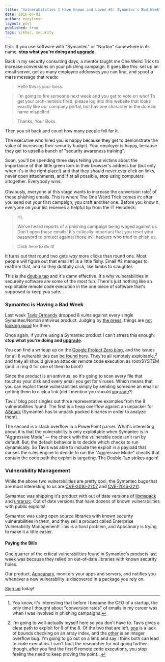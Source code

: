 ```yaml
---
title: "Vulnerabilities I Have Known and Loved #1: Symantec's Bad Week"
date: 2016-07-01
author: mveytsman
layout: post
published: true
tags: vikhal, security
---
```


tl;dr: If you use software with "Symantec" or "Norton" somewhere in its name, **stop what you're doing and [upgrade](https://www.symantec.com/support-center/upgrades)**.

Back in my security consulting days, a mentor taught me One Weird Trick to
increase conversions on your phishing campaign.  It goes like this: set up an email server, get as many employee addresses you can find, and spoof a mass message that reads:

> Hello this is your boss. 

> I'm going to fire someone next week and you get to vote on who! To get your arch-nemisis fired, please log into this website that looks exactly like our company portal, but has one character in the domain name mispelled. 

> Thanks, Your Boss.
 
Then you sit back and count how many people fell for it.

The executive who hired you is happy because they get to demonstrate the value of increasing their
security budget. Your employer is happy, because they get to upsell a bunch of "security awareness
training". 

Soon, you'll be spending three days telling your victims about the
importance of that little green lock in their browser's address bar (but only
when it's in the right place!) and that they should never ever click on links,
never open attachments, and if at all possible, stop using computers altogether. Everybody wins.

Obviously, everyone at this stage wants to increase the conversion rate[^1] of these phishing emails. This is where The One Weird Trick comes in: after you send out your first campaign, you craft another one. Before you know it, everyone on your list receives a helpful tip from the IT Helpdesk:

> Hi, 

> We've heard reports of a phishing campaign being waged against us. Don't open those emails! It's critically important that you reset your password to protect against those evil hackers who tried to phish us. 

> Click here to do it!

It turns out that round two gets *way* more clicks than round one. Most people will figure out that email #1 is a little fishy. Email #2 manages to reaffirm that, and so they dutifully click, like lambs to slaughter.

This is the [double tap](https://en.wikipedia.org/wiki/Double_tap#Other_uses_of_the_term) and it's damn effective. It's why vulnerabilities in secureity software are some of the most fun. There's just nothing like an exploitable remote code execution in the one piece of software that's supposed to keep you safe...

### Symantec is Having a Bad Week

Last week [Tavis Ormandy](https://twitter.com/taviso) dropped 8 vulns against every single Symantec/Norton antivirus product. Judging by [the press](http://fortune.com/2016/07/02/symantec-security-irony/), things are [not looking good](http://www.pcworld.com/article/3089463/security/wormable-flaws-in-symantec-products-expose-millions-of-computers-to-hacking.html) for them.

Once again, if you're using a Symantec product I can't stress this enough: **stop what you're doing and [upgrade](https://www.symantec.com/support-center/upgrades)**.

You can find a writeup up on the [Google Project Zero
blog](http://googleprojectzero.blogspot.ca/2016/06/how-to-compromise-enterprise-endpoint.html), and the issues for all 8 vulnerabilities can [be found here](https://bugs.chromium.org/p/project-zero/issues/list?q=label:Vendor-Symantec). They're all remotely exploitable,[^2] and they all should give an attacker remote code execution as root/SYSTEM (and in ring 0 for one of them to boot!)

Since the product is an antivirus, so it's going to scan every file that touches your
disk and every email you get for viruses. Which means that you can exploit these
vulnerabilities simply by sending someone an email or getting them to click a
link (did I mention you should
[upgrade](https://www.symantec.com/support-center/upgrades)?)

Tavis' blog post singles out three representative examples from the 8 vulnerabilities found. The first is a heap overflow against an unpacker for [ASpack](http://www.aspack.com/) (Symantec has to unpack packed binaries in order to analyze them). 

The second is a stack overflow in a PowerPoint parser. What's interesting about it is that the vulnerability is only exploitable when Symantec is in "Aggressive Mode" &mdash; the check with the vulnerable code isn't run by default. But, the default behavior is to decide which checks to run dynamically. So Tavis was able to include the exploit in a payload that causes the rules engine to decide to run the "Aggressive Mode" checks that contain the code path the exploit is targeting. The Double Tap strikes again!

### Vulnerability Management

While the above two vulnerabilities are pretty cool, the Symantec bugs that are most interesting to us are [CVE-2016-2207](https://bugs.chromium.org/p/project-zero/issues/detail?id=810) and [CVE-2016-2211](https://bugs.chromium.org/p/project-zero/issues/detail?id=816). 

Symantec was shipping it's product with out of date versions of [libmspack](http://www.cabextract.org.uk/libmspack/) and [unrarsrc](http://www.rarlab.com/rar_add.htm). Out of date versions that have dozens of known vulnerabilities with public exploits!

Symantec was using open source libraries with known security vulnerabilities in them, and they sell a product called Enterprise Vulnerability Management! This is a hard problem, and Appcanary is trying to make it a little easier.

#### Paying the Bills

One quarter of the critical vulnerabilities found in Symantec's products last week was because they relied on out-of-date libraries with known security holes.

Our product, [Appcanary](https://appcanary.com/?utm_source=blog&utm_medium=web&utm_campaign=compress), monitors your apps and servers, and notifies you whenever a new vulnerability is discovered in a package you rely on. 

[Sign up](https://appcanary.com/sign_up?utm_source=blog&utm_medium=web&utm_campaign=symantec) today!
[^1]: You know, it's interesting that before I became the CEO of a startup, the only time I thought about "conversion rates" of emails in my career was when I was involved in phishing campaigns.
[^2]: I'm going to well-actually myself here so you don't have to. Tavis gives a clear path to exploit for 6 of the 8. Of the two that are left, [one](https://bugs.chromium.org/p/project-zero/issues/detail?id=821) is a lack of bounds checking on an array index, and the [other](https://bugs.chromium.org/p/project-zero/issues/detail?id=819) is an integer overflow bug. I'm going to go out on a limb and say I think both can lead to code execution. I can't fault the researcher for not going further though, after you find the first 6 remote code executions, you stop feeling the need to keep proving the point...

